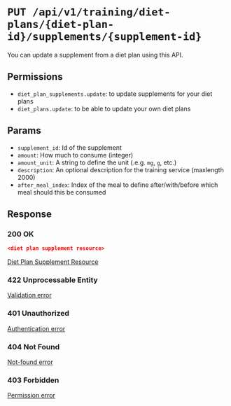 # `PUT /api/v1/training/diet-plans/{diet-plan-id}/supplements/{supplement-id}`
You can update a supplement from a diet plan using this API.


## Permissions

- `diet_plan_supplements.update`: to update supplements for your diet plans
- `diet_plans.update`: to be able to update your own diet plans

## Params

- `supplement_id`: Id of the supplement
- `amount`: How much to consume (integer)
- `amount_unit`: A string to define the unit (.e.g. `mg`, `g`, etc.)
- `description`: An optional description for the training service (maxlength 2000)
- `after_meal_index`: Index of the meal to define after/with/before which meal should this be consumed

## Response

### 200 OK
```json
<diet plan supplement resource>
```

[Diet Plan Supplement Resource](diet_plan_supplement_resource.md)

### 422 Unprocessable Entity
[Validation error](../../../_globals/validation-errors.md)

### 401 Unauthorized
[Authentication error](../../../_globals/authentication-errors.md)

### 404 Not Found
[Not-found error](../../../_globals/not-found-errors.md)

### 403 Forbidden
[Permission error](../../../_globals/permission-errors.md)

